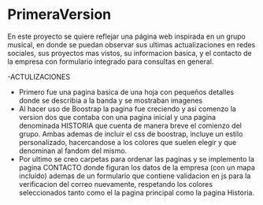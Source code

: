 # PrimeraVersion
En este proyecto se quiere reflejar una página web inspirada en un grupo musical, en donde se puedan observar sus ultimas actualizaciones 
en redes sociales, sus proyectos mas vistos, su informacion basica, y el contacto de la empresa con formulario integrado para consultas 
en general.

-ACTULIZACIONES
* Primero fue una pagina basica de una hoja con pequeños detalles donde se describia a la banda y se mostraban imagenes
* Al hacer uso de Boostrap la pagina fue creciendo y asi comenzo la version dos que contaba con una pagina inicial y una pagina 
  denominada HISTORIA que cuenta de manera breve el comienzo del grupo. Ambas ademas de incluir el css de boostrap, incluye un 
  estilo personalizado, hacercandose a los colores que suelen elegir y que denominan al fandom del mismo.
* Por ultimo se creo carpetas para ordenar las paginas y se implemento la pagina CONTACTO donde figuran los datos de la empresa (con un 
  mapa incluido) ademas de un formulario que contiene validacion en js para la verificacion del correo nuevamente, respetando los colores
  seleccionados tanto como el la pagina principal como la pagina Historia.

